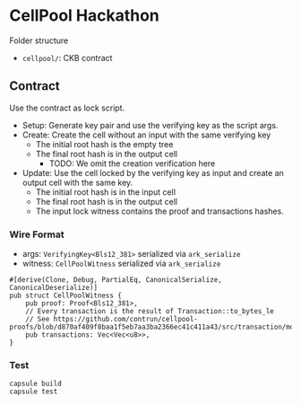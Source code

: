 # CellPool Hackathon

Folder structure

- `cellpool/`: CKB contract

## Contract

Use the contract as lock script.

- Setup: Generate key pair and use the verifying key as the script args.
- Create: Create the cell without an input with the same verifying key
    - The initial root hash is the empty tree
    - The final root hash is in the output cell
        - TODO: We omit the creation verification here
- Update: Use the cell locked by the verifying key as input and create an output cell with the same key.
    - The initial root hash is in the input cell
    - The final root hash is in the output cell
    - The input lock witness contains the proof and transactions hashes.

### Wire Format

- args: `VerifyingKey<Bls12_381>` serialized via `ark_serialize`
- witness: `CellPoolWitness` serialized via `ark_serialize`

```
#[derive(Clone, Debug, PartialEq, CanonicalSerialize, CanonicalDeserialize)]
pub struct CellPoolWitness {
    pub proof: Proof<Bls12_381>,
    // Every transaction is the result of Transaction::to_bytes_le
    // See https://github.com/contrun/cellpool-proofs/blob/d870af409f8baa1f5eb7aa3ba2366ec41c411a43/src/transaction/mod.rs#L34
    pub transactions: Vec<Vec<u8>>,
}
```

### Test

```
capsule build
capsule test
```

